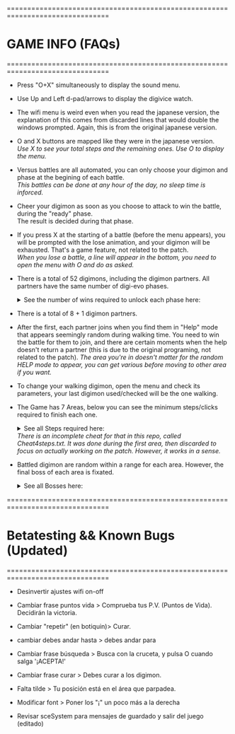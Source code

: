 ===============================================================================
#                                   GAME INFO (FAQs)
===============================================================================

- Press "O+X" simultaneously to display the sound menu.

- Use Up and Left d-pad/arrows to display the digivice watch.

- The wifi menu is weird even when you read the japanese version, the explanation of this comes from 
discarded lines that would double the windows prompted. Again, this is from the original japanese version. 

- O and X buttons are mapped like they were in the japanese version.  
*Use X to see your total steps and the remaining ones. Use O to display the menu.*

- Versus battles are all automated, you can only choose your digimon and phase at the begining of each battle.  
*This battles can be done at any hour of the day, no sleep time is inforced.*

- Cheer your digimon as soon as you choose to attack to win the battle, during the "ready" phase.  
The result is decided during that phase.

- If you press X at the starting of a battle (before the menu appears), you will be prompted with the lose 
animation, and your digimon will be exhausted. That's a game feature, not related to the patch.  
*When you lose a battle, a line will appear in the bottom, you need to open the menu with O and do as asked.*

- There is a total of 52 digimons, including the digimon partners. All partners have the same number of 
digi-evo phases.<details><summary>See the number of wins required to unlock each phase here:</summary>
10 > 15 > 20 </details> 

- There is a total of 8 + 1 digimon partners.

- After the first, each partner joins when you find them in "Help" mode that appears seemingly random during 
walking time. You need to win the battle for them to join, and there are certain moments when the help doesn't 
return a partner (this is due to the original programing, not related to the patch).
*The area you're in doesn't matter for the random HELP mode to appear, you can get various before moving to other area 
if you want.*

- To change your walking digimon, open the menu and check its parameters, your last digimon used/checked will be 
the one walking.

- The Game has 7 Areas, below you can see the minimum steps/clicks required to finish each one.<details><summary>
See all Steps required here:</summary>10 000 > 12 000 > 14 000 > 16 000 > 18 000 > 20 000 > 22 000</details> 
*There is an incomplete cheat for that in this repo, called Cheat4steps.txt. It was done during the first area, then 
 discarded to focus on actually working on the patch. However, it works in a sense.* 

- Battled digimon are random within a range for each area. However, the final boss of each area is 
fixated.<details><summary>See all Bosses here:</summary>Kuwagamon >  > Etemon > Metaltyranomon > 
  MetalSeadramon > Megadramon > Mugendramon & Apocalymon</details> 

===============================================================================
#                    Betatesting && Known Bugs (Updated)
===============================================================================

- Desinvertir ajustes wifi on-off

- Cambiar frase puntos vida > Comprueba tus P.V.  (Puntos de Vida). Decidirán la victoria.

- Cambiar "repetir" (en botiquin)> Curar.

- cambiar debes andar hasta > debes andar para

- Cambiar frase búsqueda > Busca con la cruceta, y pulsa O cuando salga '¡ACEPTA!'

- Cambiar frase curar > Debes curar a los digimon.

- Falta tilde > Tu posición está en el área que parpadea.

- Modificar font > Poner los "¡" un poco más a la derecha

- Revisar sceSystem para mensajes de guardado y salir del juego (editado)

